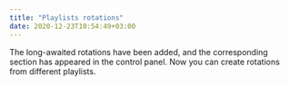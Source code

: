 ```yaml
---
title: "Playlists rotations"
date: 2020-12-23T10:54:49+03:00
---
```


The long-awaited rotations have been added, and the corresponding section has appeared in the control panel. Now you can create rotations from different playlists.